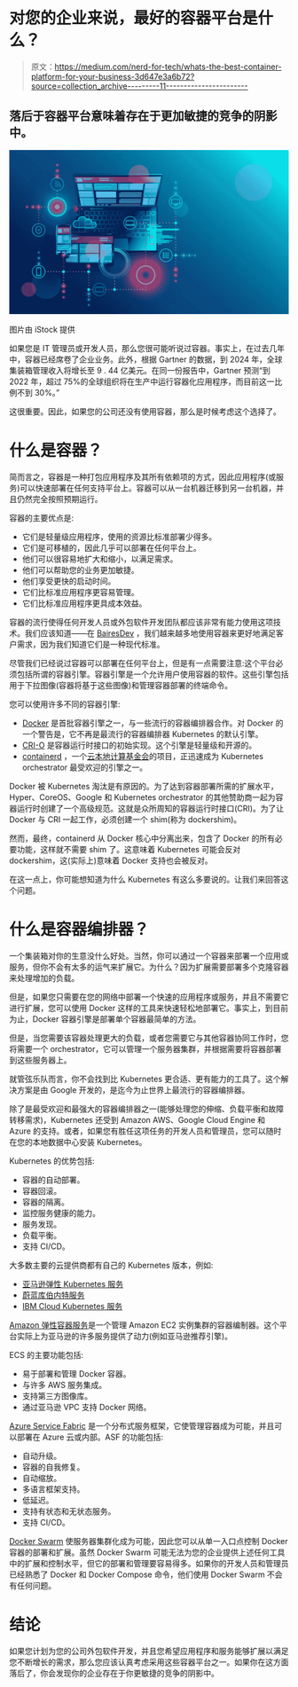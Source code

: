 # 对您的企业来说，最好的容器平台是什么？

> 原文：<https://medium.com/nerd-for-tech/whats-the-best-container-platform-for-your-business-3d647e3a6b72?source=collection_archive---------11----------------------->

## 落后于容器平台意味着存在于更加敏捷的竞争的阴影中。

![](img/59c5fc2ae7634e4a87f4d43de542923f.png)

图片由 iStock 提供

如果您是 IT 管理员或开发人员，那么您很可能听说过容器。事实上，在过去几年中，容器已经席卷了企业业务。此外，根据 Gartner 的数据，到 2024 年，全球集装箱管理收入将增长至 9 . 44 亿美元。在同一份报告中，Gartner 预测“到 2022 年，超过 75%的全球组织将在生产中运行容器化应用程序，而目前这一比例不到 30%。”

这很重要。因此，如果您的公司还没有使用容器，那么是时候考虑这个选择了。

# 什么是容器？

简而言之，容器是一种打包应用程序及其所有依赖项的方式，因此应用程序(或服务)可以快速部署在任何支持平台上。容器可以从一台机器迁移到另一台机器，并且仍然完全按照预期运行。

容器的主要优点是:

*   它们是轻量级应用程序，使用的资源比标准部署少得多。
*   它们是可移植的，因此几乎可以部署在任何平台上。
*   他们可以很容易地扩大和缩小，以满足需求。
*   他们可以帮助您的业务更加敏捷。
*   他们享受更快的启动时间。
*   它们比标准应用程序更容易管理。
*   它们比标准应用程序更具成本效益。

容器的流行使得任何开发人员或外包软件开发团队都应该非常有能力使用这项技术。我们应该知道——在 [BairesDev](https://www.bairesdev.com/software-development-services/software-outsourcing/) ，我们越来越多地使用容器来更好地满足客户需求，因为我们知道它们是一种现代标准。

尽管我们已经说过容器可以部署在任何平台上，但是有一点需要注意:这个平台必须包括所谓的容器引擎。容器引擎是一个允许用户使用容器的软件。这些引擎包括用于下拉图像(容器将基于这些图像)和管理容器部署的终端命令。

您可以使用许多不同的容器引擎:

*   [Docker](https://www.docker.com/) 是首批容器引擎之一，与一些流行的容器编排器合作。对 Docker 的一个警告是，它不再是最流行的容器编排器 Kubernetes 的默认引擎。
*   [CRI-O](https://cri-o.io/) 是容器运行时接口的初始实现。这个引擎是轻量级和开源的。
*   [containerd](https://containerd.io/) ，一个[云本地计算基金会](https://www.cncf.io/)的项目，正迅速成为 Kubernetes orchestrator 最受欢迎的引擎之一。

Docker 被 Kubernetes 淘汰是有原因的。为了达到容器部署所需的扩展水平，Hyper、CoreOS、Google 和 Kubernetes orchestrator 的其他赞助商一起为容器运行时创建了一个高级规范。这就是众所周知的容器运行时接口(CRI)。为了让 Docker 与 CRI 一起工作，必须创建一个 shim(称为 dockershim)。

然而，最终，containerd 从 Docker 核心中分离出来，包含了 Docker 的所有必要功能，这样就不需要 shim 了。这意味着 Kubernetes 可能会反对 dockershim，这(实际上)意味着 Docker 支持也会被反对。

在这一点上，你可能想知道为什么 Kubernetes 有这么多要说的。让我们来回答这个问题。

# 什么是容器编排器？

一个集装箱对你的生意没什么好处。当然，你可以通过一个容器来部署一个应用或服务，但你不会有太多的运气来扩展它。为什么？因为扩展需要部署多个克隆容器来处理增加的负载。

但是，如果您只需要在您的网络中部署一个快速的应用程序或服务，并且不需要它进行扩展，您可以使用 Docker 这样的工具来快速轻松地部署它。事实上，到目前为止，Docker 容器引擎是部署单个容器最简单的方法。

但是，当您需要该容器处理更大的负载，或者您需要它与其他容器协同工作时，您将需要一个 orchestrator，它可以管理一个服务器集群，并根据需要将容器部署到这些服务器上。

就管弦乐队而言，你不会找到比 Kubernetes 更合适、更有能力的工具了。这个解决方案是由 Google 开发的，是迄今为止世界上最流行的容器编排器。

除了是最受欢迎和最强大的容器编排器之一(能够处理您的伸缩、负载平衡和故障转移需求)，Kubernetes 还受到 Amazon AWS、Google Cloud Engine 和 Azure 的支持。或者，如果您有胜任这项任务的开发人员和管理员，您可以随时在您的本地数据中心安装 Kubernetes。

Kubernetes 的优势包括:

*   容器的自动部署。
*   容器回滚。
*   容器的隔离。
*   监控服务健康的能力。
*   服务发现。
*   负载平衡。
*   支持 CI/CD。

大多数主要的云提供商都有自己的 Kubernetes 版本，例如:

*   [亚马逊弹性 Kubernetes 服务](https://aws.amazon.com/eks/)
*   [蔚蓝库伯内特服务](https://azure.microsoft.com/en-us/services/kubernetes-service/)
*   [IBM Cloud Kubernetes 服务](https://www.ibm.com/cloud/kubernetes-service)

[Amazon 弹性容器服务](https://aws.amazon.com/ecs/)是一个管理 Amazon EC2 实例集群的容器编制器。这个平台实际上为亚马逊的许多服务提供了动力(例如亚马逊推荐引擎)。

ECS 的主要功能包括:

*   易于部署和管理 Docker 容器。
*   与许多 AWS 服务集成。
*   支持第三方图像库。
*   通过亚马逊 VPC 支持 Docker 网络。

[Azure Service Fabric](https://azure.microsoft.com/en-us/services/service-fabric/) 是一个分布式服务框架，它使管理容器成为可能，并且可以部署在 Azure 云或内部。ASF 的功能包括:

*   自动升级。
*   容器的自我修复。
*   自动缩放。
*   多语言框架支持。
*   低延迟。
*   支持有状态和无状态服务。
*   支持 CI/CD。

[Docker Swarm](https://docs.docker.com/engine/swarm/) 使服务器集群化成为可能，因此您可以从单一入口点控制 Docker 容器的部署和扩展。虽然 Docker Swarm 可能无法为您的企业提供上述任何工具中的扩展和控制水平，但它的部署和管理要容易得多。如果你的开发人员和管理员已经熟悉了 Docker 和 Docker Compose 命令，他们使用 Docker Swarm 不会有任何问题。

# 结论

如果您计划为您的公司外包软件开发，并且您希望应用程序和服务能够扩展以满足您不断增长的需求，那么您应该认真考虑采用这些容器平台之一。如果你在这方面落后了，你会发现你的企业存在于你更敏捷的竞争的阴影中。